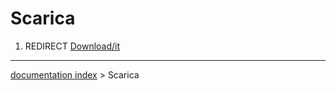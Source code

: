 # Scarica
1.  REDIRECT [Download/it](Download/it.md)

---
[documentation index](../README.md) > Scarica
